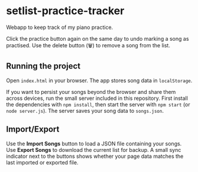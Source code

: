 # setlist-practice-tracker
Webapp to keep track of my piano practice.

Click the practice button again on the same day to undo marking a song as practised.
Use the delete button (🗑️) to remove a song from the list.

## Running the project
Open `index.html` in your browser. The app stores song data in `localStorage`.

If you want to persist your songs beyond the browser and share them across devices,
run the small server included in this repository. First install the dependencies
with `npm install`, then start the server with `npm start` (or `node server.js`).
The server saves your song data to `songs.json`.

## Import/Export
Use the **Import Songs** button to load a JSON file containing your songs.
Use **Export Songs** to download the current list for backup. A small sync
indicator next to the buttons shows whether your page data matches the last
imported or exported file.

